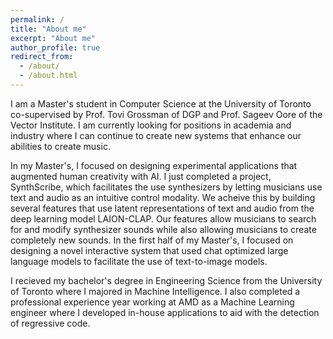 ```yaml
---
permalink: /
title: "About me"
excerpt: "About me"
author_profile: true
redirect_from: 
  - /about/
  - /about.html
---
```



I am a Master's student in Computer Science at the University of Toronto co-supervised by Prof. Tovi Grossman of DGP and Prof. Sageev Oore of the Vector Institute. I am currently looking for positions in academia and industry where I can continue to create new systems that enhance our abilities to create music.

In my Master's, I focused on designing experimental applications that augmented human creativity with AI. I just completed a project, SynthScribe, which facilitates the use synthesizers by letting musicians use text and audio as an intuitive control modality. We acheive this by building several features that use latent representations of text and audio from the deep learning model LAION-CLAP. Our features allow musicians to search for and modify synthesizer sounds while also allowing musicians to create completely new sounds. In the first half of my Master's, I focused on designing a novel interactive system that used chat optimized large language models to facilitate the use of text-to-image models.

I recieved my bachelor's degree in Engineering Science from the University of Toronto where I majored in Machine Intelligence. I also completed a professional experience year working at AMD as a Machine Learning engineer where I developed in-house applications to aid with the detection of regressive code. 